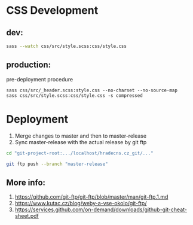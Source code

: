 # CSS Development

## dev:

```bash
sass --watch css/src/style.scss:css/style.css
```

## production:

pre-deployment procedure

```
sass css/src/_header.scss:style.css --no-charset --no-source-map
sass css/src/style.scss:css/style.css -s compressed
```

# Deployment

1. Merge changes to master and then to master-release
2. Sync master-release with the actual release by git ftp

```bash
cd "git-project-root:.../localhost/hradecns.cz_git/..."

git ftp push --branch "master-release"
```

## More info:

1. https://github.com/git-ftp/git-ftp/blob/master/man/git-ftp.1.md
2. https://www.kutac.cz/blog/weby-a-vse-okolo/git-ftp/
3. https://services.github.com/on-demand/downloads/github-git-cheat-sheet.pdf
